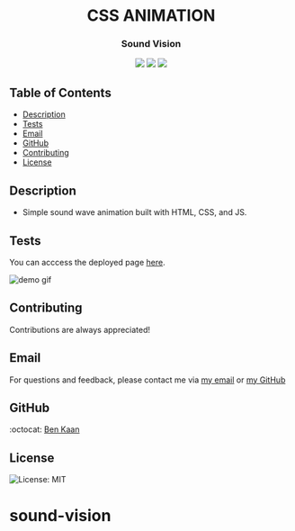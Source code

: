 <h1 align="center">CSS ANIMATION</h1>
<h3 align="center">Sound Vision</h3>

<p align="center">
    <img src="https://img.shields.io/badge/html5-%23E34F26.svg?style=for-the-badge&logo=html5&logoColor=white"/>
    <img src="https://img.shields.io/badge/javascript-%23323330.svg?style=for-the-badge&logo=javascript&logoColor=%23F7DF1E">
    <img src="https://img.shields.io/badge/css3-%231572B6.svg?style=for-the-badge&logo=css3&logoColor=white">

</p>

## Table of Contents

- [Description](#description)
- [Tests](#tests)
- [Email](#email)
- [GitHub](#GitHub)
- [Contributing](#contributing)
- [License](#license)

## Description

- Simple sound wave animation built with HTML, CSS, and JS.

## Tests

You can acccess the deployed page [here](https://benkaan001.github.io/sound-vision/).

![demo gif](https://github.com/benkaan001/sound-vision/blob/main/assets/sound-vision.gif)

## Contributing

Contributions are always appreciated!

## Email

For questions and feedback, please contact me via [my email](mailto:benkaan001@gmail.com) or [my GitHub](https://www.github.com/benkaan001)

## GitHub

:octocat: [Ben Kaan](https://www.github.com/benkaan001)

## License

![License: MIT](https://img.shields.io/badge/License-MIT-yellow.svg)

# sound-vision
